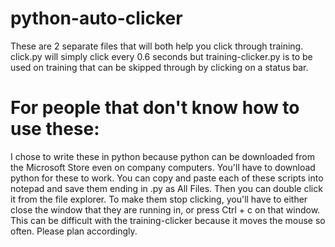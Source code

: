 # python-auto-clicker
These are 2 separate files that will both help you click through training. click.py will simply click every 0.6 seconds but training-clicker.py is to be used on training that can be skipped through by clicking on a status bar. 

# For people that don't know how to use these:
I chose to write these in python because python can be downloaded from the Microsoft Store even on company computers. You'll have to download python for these to work.
You can copy and paste each of these scripts into notepad and save them ending in .py as All Files. Then you can double click it from the file explorer.
To make them stop clicking, you'll have to either close the window that they are running in, or press Ctrl + c on that window. This can be difficult with the training-clicker because it moves the mouse so often. Please plan accordingly.

